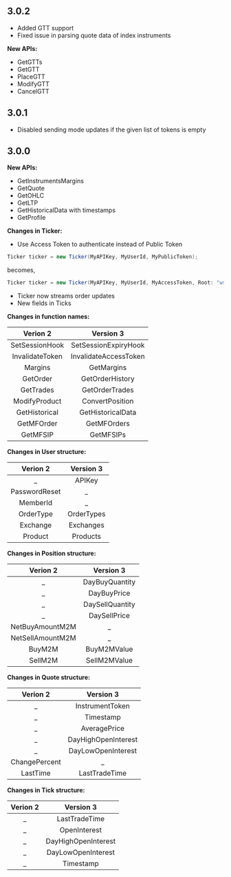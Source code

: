 ## 3.0.2

* Added GTT support
* Fixed issue in parsing quote data of index instruments

**New APIs:**

* GetGTTs
* GetGTT
* PlaceGTT
* ModifyGTT
* CancelGTT

## 3.0.1

* Disabled sending mode updates if the given list of tokens is empty

## 3.0.0

**New APIs:**

* GetInstrumentsMargins
* GetQuote
* GetOHLC
* GetLTP
* GetHistoricalData with timestamps
* GetProfile

**Changes in Ticker:**

* Use Access Token to authenticate instead of Public Token

```csharp
Ticker ticker = new Ticker(MyAPIKey, MyUserId, MyPublicToken);
```

becomes,

```csharp
Ticker ticker = new Ticker(MyAPIKey, MyUserId, MyAccessToken, Root: "wss://websocket.kite.trade/v3");
```

* Ticker now streams order updates
* New fields in Ticks

**Changes in function names:**

|    Verion 2     |       Version 3       |
| :-------------: | :-------------------: |
| SetSessionHook  | SetSessionExpiryHook  |
| InvalidateToken | InvalidateAccessToken |
|     Margins     |      GetMargins       |
|    GetOrder     |    GetOrderHistory    |
|    GetTrades    |    GetOrderTrades     |
|  ModifyProduct  |    ConvertPosition    |
|  GetHistorical  |   GetHistoricalData   |
|   GetMFOrder    |      GetMFOrders      |
|    GetMFSIP     |       GetMFSIPs       |

**Changes in User structure:**

|   Verion 2    | Version 3  |
| :-----------: | :--------: |
|       _       |   APIKey   |
| PasswordReset |     _      |
|   MemberId    |     _      |
|   OrderType   | OrderTypes |
|   Exchange    | Exchanges  |
|    Product    |  Products  |

**Changes in Position structure:**

|     Verion 2     |    Version 3    |
| :--------------: | :-------------: |
|        _         | DayBuyQuantity  |
|        _         |   DayBuyPrice   |
|        _         | DaySellQuantity |
|        _         |  DaySellPrice   |
| NetBuyAmountM2M  |        _        |
| NetSellAmountM2M |        _        |
|      BuyM2M      |   BuyM2MValue   |
|     SellM2M      |  SellM2MValue   |

**Changes in Quote structure:**

|   Verion 2    |      Version 3      |
| :-----------: | :-----------------: |
|       _       |   InstrumentToken   |
|       _       |      Timestamp      |
|       _       |    AveragePrice     |
|       _       | DayHighOpenInterest |
|       _       | DayLowOpenInterest  |
| ChangePercent |          _          |
|   LastTime    |    LastTradeTime    |


**Changes in Tick structure:**

| Verion 2 |      Version 3      |
| :------: | :-----------------: |
|    _     |    LastTradeTime    |
|    _     |    OpenInterest     |
|    _     | DayHighOpenInterest |
|    _     | DayLowOpenInterest  |
|    _     |      Timestamp      |
